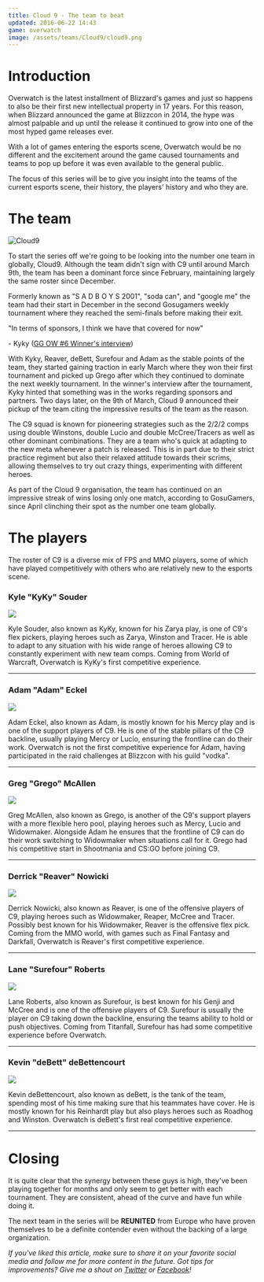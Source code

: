 ```yaml
---
title: Cloud 9 - The team to beat
updated: 2016-06-22 14:43
game: overwatch
image: /assets/teams/Cloud9/cloud9.png
---
```


# Introduction

Overwatch is the latest installment of Blizzard's games and just so happens to also be their first new intellectual property in 17 years. For this reason, when Blizzard announced the game at Blizzcon in 2014, the hype was almost palpable and up until the release it continued to grow into one of the most hyped game releases ever.

With a lot of games entering the esports scene, Overwatch would be no different and the excitement around the game caused tournaments and teams to pop up before it was even available to the general public.

The focus of this series will be to give you insight into the teams of the current esports scene, their history, the players' history and who they are.

# The team

![Cloud9](/assets/teams/Cloud9/cloud9.png)

To start the series off we're going to be looking into the number one team in globally, Cloud9.
Although the team didn't sign with C9 until around March 9th, the team has been a dominant force since February, maintaining largely the same roster since December.

Formerly known as "S A D B O Y S 2001", "soda can", and "google me" the team had their start in December in the second Gosugamers weekly tournament where they reached the semi-finals before making their exit.

<p class="quote">
    "In terms of sponsors, I think we have that covered for now"
</p>
<p class="quote-author">
    - Kyky (<a href="https://youtu.be/22D2jV_96NU?t=5m4s" title="GG OW #6 Winner's interview" target="\_blank">GG OW #6 Winner's interview</a>)
</p>

With Kyky, Reaver, deBett, Surefour and Adam as the stable points of the team, they started gaining traction in early March where they won their first tournament and picked up Grego after which they continued to dominate the next weekly tournament. In the winner's interview after the tournament, Kyky hinted that something was in the works regarding sponsors and partners. Two days later, on the 9th of March, Cloud 9 announced their pickup of the team citing the impressive results of the team as the reason.

The C9 squad is known for pioneering strategies such as the 2/2/2 comps using double Winstons, double Lucio and double McCree/Tracers as well as other dominant combinations. They are a team who's quick at adapting to the new meta whenever a patch is released. This is in part due to their strict practice regiment but also their relaxed attitude towards their scrims, allowing themselves to try out crazy things, experimenting with different heroes.

As part of the Cloud 9 organisation, the team has continued on an impressive streak of wins losing only one match, according to GosuGamers, since April clinching their spot as the number one team globally.

# The players

The roster of C9 is a diverse mix of FPS and MMO players, some of which have played competitively with others who are
relatively new to the esports scene.

### Kyle "KyKy" Souder

<div class="portrait left">
    <img src="/assets/teams/Cloud9/Kyky.jpeg">
</div>

Kyle Souder, also known as KyKy, known for his Zarya play, is one of C9's flex pickers, playing heroes such as Zarya, Winston and Tracer. He is able to adapt to any situation with his wide range of heroes allowing C9 to constantly experiment with new team comps. Coming from World of Warcraft, Overwatch is KyKy's first competitive experience.

<hr>
<div class="clearfix"></div>

### Adam "Adam" Eckel
<div class="portrait left">
    <img src="/assets/teams/Cloud9/Adam.jpeg">
</div>

Adam Eckel, also known as Adam, is mostly known for his Mercy play and is one of the support players of C9.
He is one of the stable pillars of the C9 backline, usually playing Mercy or Lucio, ensuring the frontline can do their work.
Overwatch is not the first competitive experience for Adam, having participated in the raid challenges at Blizzcon with his guild "vodka".
<hr>

### Greg "Grego" McAllen
<div class="portrait left">
    <img src="/assets/teams/Cloud9/Grego.jpeg">
</div>

Greg McAllen, also known as Grego, is another of the C9's support players with a more flexible hero pool, playing heroes such as Mercy, Lucio and Widowmaker.
Alongside Adam he ensures that the frontline of C9 can do their work switching to Widowmaker when situations call for it.
Grego had his competitive start in Shootmania and CS:GO before joining C9.
<hr>

### Derrick "Reaver" Nowicki
<div class="portrait left">
    <img src="/assets/teams/Cloud9/Reaver.jpeg">
</div>

Derrick Nowicki, also known as Reaver, is one of the offensive players of C9, playing heroes such as Widowmaker, Reaper, McCree and Tracer. Possibly best known for his Widowmaker, Reaver is the offensive flex pick. Coming from the MMO world, with games such as Final Fantasy and Darkfall, Overwatch is Reaver's first competitive experience.
<hr>


### Lane "Surefour" Roberts
<div class="portrait left">
    <img src="/assets/teams/Cloud9/Surefour.jpeg">
</div>

Lane Roberts, also known as Surefour, is best known for his Genji and McCree and is one of the offensive players of
C9. Surefour is usually the player on C9 taking down the backline, ensuring the teams ability to hold or push objectives. Coming from Titanfall, Surefour has had some competitive experience before Overwatch.
<hr>

### Kevin "deBett" deBettencourt
<div class="portrait left">
    <img src="/assets/teams/Cloud9/deBett.jpeg">
</div>

Kevin deBettencourt, also known as deBett, is the tank of the team, spending most of his time making sure that his teammates
have cover. He is mostly known for his Reinhardt play but also plays heroes such as Roadhog and Winston.
Overwatch is deBett's first real competitive experience.
<hr>

# Closing

It is quite clear that the synergy between these guys is high, they've been playing together for months and
only seem to get better with each tournament. They are consistent, ahead of the curve and have fun while doing it.

The next team in the series will be **REUNITED** from Europe who have proven themselves to be a definite contender even without the backing of a large organization.

_If you've liked this article, make sure to share it on your favorite social media and follow me for more content in the future.
Got tips for improvements? Give me a shout on [Twitter](https://twitter.com/iNicklasLarsen) or [Facebook](https://facebook.com/iNicklasLarsen)!_
